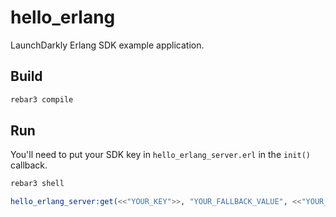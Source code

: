 # hello_erlang

LaunchDarkly Erlang SDK example application.

## Build

```bash
rebar3 compile
```

## Run

You'll need to put your SDK key in `hello_erlang_server.erl` in the `init()` callback.

```bash
rebar3 shell
```

```erlang
hello_erlang_server:get(<<"YOUR_KEY">>, "YOUR_FALLBACK_VALUE", <<"YOUR_USER_KEY">>).
```
